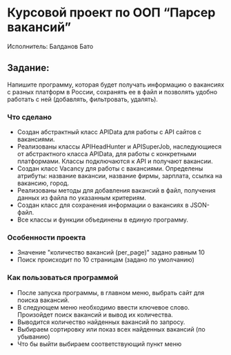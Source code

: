# Курсовой проект по ООП “Парсер вакансий”
Исполнитель: Балданов Бато

## Задание:

Напишите программу, которая будет получать информацию о вакансиях с разных платформ в
России, сохранять ее в файл и позволять удобно работать с ней (добавлять, фильтровать, удалять). 


### Что сделано

- Создан абстрактный класс APIData для работы с API сайтов с вакансиями. 
- Реализованы классы APIHeadHunter и APISuperJob, наследующиеся от абстрактного класса APIData, для работы 
с конкретными платформами. Классы подключаются к API и получают вакансии.
- Создан класс Vacancy для работы с вакансиями. Определены атрибуты: название вакансии, название фирмы, зарплата, 
ссылка на вакансию, город. 
- Реализованы методы для добавления вакансий в файл, получения данных из файла по указанным критериям.
- Создан класс для сохранения информации о вакансиях в JSON-файл. 
- Все классы и функции объединены в единую программу.

### Особенности проекта

- Значение "количество вакансий (per_page)" задано равным 10
- Поиск происходит по 10 страницам (задано по умолчанию)

### Как пользоваться программой

- После запуска программы, в главном меню, выбрать сайт для поиска вакансий.
- В следующем меню необходимо ввести ключевое слово. Произойдет поиск вакансий и вывод их количества.
- Выводится количество найденных вакансий по запросу.
- Выбираем сортировку или показ всех найденных вакансий (по убыванию)
- Что бы выйти выбираем соответствующий пункт меню



